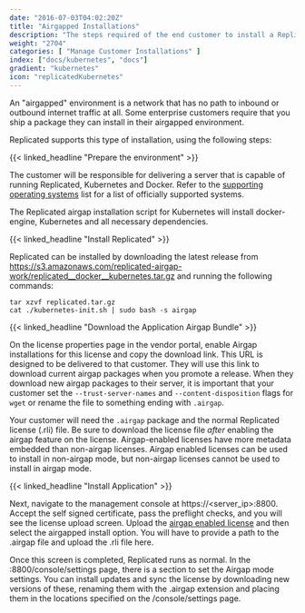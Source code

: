```yaml
---
date: "2016-07-03T04:02:20Z"
title: "Airgapped Installations"
description: "The steps required of the end customer to install a Replicated application into an airgapped environment."
weight: "2704"
categories: [ "Manage Customer Installations" ]
index: ["docs/kubernetes", "docs"]
gradient: "kubernetes"
icon: "replicatedKubernetes"
---
```


An "airgapped" environment is a network that has no path to inbound or outbound internet traffic at all. Some enterprise customers require that you ship a package they can install in their airgapped environment.

Replicated supports this type of installation, using the following steps:

{{< linked_headline "Prepare the environment" >}}

The customer will be responsible for delivering a server that is capable of running Replicated, Kubernetes and Docker. Refer to the [supporting operating systems](../supported-operating-systems) list for a list of officially supported systems.

The Replicated airgap installation script for Kubernetes will install docker-engine, Kubernetes and all necessary dependencies.

{{< linked_headline "Install Replicated" >}}

Replicated can be installed by downloading the latest release from https://s3.amazonaws.com/replicated-airgap-work/replicated__docker__kubernetes.tar.gz and running the following commands:

```shell
tar xzvf replicated.tar.gz
cat ./kubernetes-init.sh | sudo bash -s airgap
```

{{< linked_headline "Download the Application Airgap Bundle" >}}

On the license properties page in the vendor portal, enable Airgap installations for this license and copy the download link. This URL is designed to be delivered to that customer. They will use this link to download
current airgap packages when you promote a release. When they download new airgap packages to their server, it is important that your customer set the `--trust-server-names` and `--content-disposition` flags for `wget` or rename the file to something ending with `.airgap`.

Your customer will need the `.airgap` package and the normal Replicated license (.rli) file. Be sure to download the license file *after* enabling the airgap feature on the license. Airgap-enabled licenses have more metadata embedded than non-airgap licenses. Airgap enabled licenses can be used to install in non-airgap mode, but non-airgap licenses cannot be used to install in airgap mode.

{{< linked_headline "Install Application" >}}

Next, navigate to the management console at https://\<server_ip\>:8800. Accept the self signed certificate, pass the preflight checks, and you will see the license upload screen. Upload the [airgap enabled license](/docs/distributing-an-application/kubernetes/create-licenses/#airgap-download-enabled) and then select the airgapped install option. You will have to provide a path to the .airgap file and upload the .rli file here.

Once this screen is completed, Replicated runs as normal. In the :8800/console/settings page, there is a section to set the Airgap mode settings. You can install updates and sync the license by downloading new versions of these, renaming them with the .airgap extension and placing them in the locations specified on the /console/settings page.

